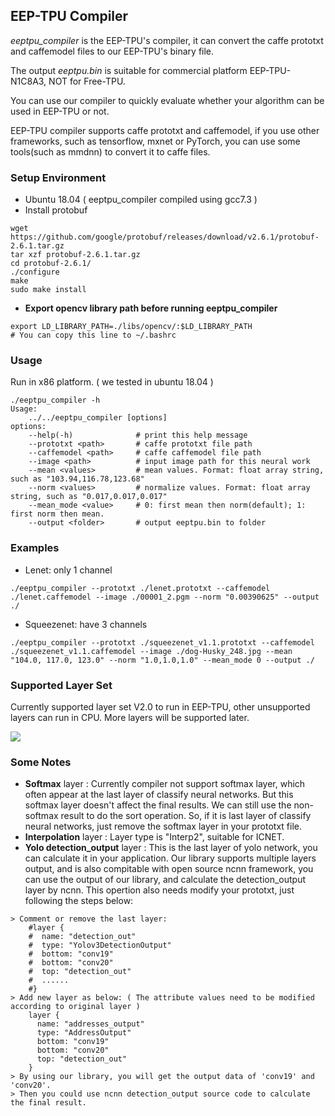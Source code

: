 ## EEP-TPU Compiler
*eeptpu_compiler* is the EEP-TPU's compiler, it can convert the caffe prototxt and caffemodel files to our EEP-TPU's binary file. 

The output *eeptpu.bin* is suitable for commercial platform EEP-TPU-N1C8A3, NOT for Free-TPU.

You can use our compiler to quickly evaluate whether your algorithm can be used in EEP-TPU or not.

EEP-TPU compiler supports caffe prototxt and caffemodel, if you use other frameworks, such as tensorflow, mxnet or PyTorch, you can use some tools(such as mmdnn) to convert it to caffe files.

### Setup Environment
- Ubuntu 18.04  ( eeptpu_compiler compiled using gcc7.3 )
- Install protobuf
```
wget https://github.com/google/protobuf/releases/download/v2.6.1/protobuf-2.6.1.tar.gz
tar xzf protobuf-2.6.1.tar.gz
cd protobuf-2.6.1/
./configure
make
sudo make install
```
- **Export opencv library path before running eeptpu_compiler**
```
export LD_LIBRARY_PATH=./libs/opencv/:$LD_LIBRARY_PATH
# You can copy this line to ~/.bashrc
```

### Usage
Run in x86 platform. ( we tested in ubuntu 18.04 )
```
./eeptpu_compiler -h
Usage: 
    ../../eeptpu_compiler [options]
options:
    --help(-h)              # print this help message
    --prototxt <path>       # caffe prototxt file path
    --caffemodel <path>     # caffe caffemodel file path
    --image <path>          # input image path for this neural work
    --mean <values>         # mean values. Format: float array string, such as "103.94,116.78,123.68"
    --norm <values>         # normalize values. Format: float array string, such as "0.017,0.017,0.017"
    --mean_mode <value>     # 0: first mean then norm(default); 1: first norm then mean.
    --output <folder>       # output eeptpu.bin to folder
```

### Examples
- Lenet: only 1 channel
```
./eeptpu_compiler --prototxt ./lenet.prototxt --caffemodel ./lenet.caffemodel --image ./00001_2.pgm --norm "0.00390625" --output ./
```

- Squeezenet: have 3 channels
```
./eeptpu_compiler --prototxt ./squeezenet_v1.1.prototxt --caffemodel ./squeezenet_v1.1.caffemodel --image ./dog-Husky_248.jpg --mean "104.0, 117.0, 123.0" --norm "1.0,1.0,1.0" --mean_mode 0 --output ./
```

### Supported Layer Set
Currently supported layer set V2.0 to run in EEP-TPU, other unsupported layers can run in CPU. More layers will be supported later.

<img src="https://github.com/embedeep/Free-TPU/blob/master/wiki/eeptpu_layer_set.png">


### Some Notes
- **Softmax** layer : Currently compiler not support softmax layer, which often appear at the last layer of classify neural networks. But this softmax layer doesn't affect the final results. We can still use the non-softmax result to do the sort operation. So, if it is last layer of classify neural networks, just remove the softmax layer in your prototxt file.
- **Interpolation** layer : Layer type is "Interp2", suitable for ICNET.
- **Yolo detection_output** layer : This is the last layer of yolo network, you can calculate it in your application. Our library supports multiple layers output, and is also compitable with open source ncnn framework, you can use the output of our library, and calculate the detection_output layer by ncnn. This opertion also needs modify your prototxt, just following the steps below:
```
> Comment or remove the last layer: 
    #layer {
    #  name: "detection_out"
    #  type: "Yolov3DetectionOutput"
    #  bottom: "conv19"
    #  bottom: "conv20"
    #  top: "detection_out"
    #  ......
    #}
> Add new layer as below: ( The attribute values need to be modified according to original layer )
    layer {
      name: "addresses_output"
      type: "AddressOutput"
      bottom: "conv19"
      bottom: "conv20"
      top: "detection_out"
    }
> By using our library, you will get the output data of 'conv19' and 'conv20'.
> Then you could use ncnn detection_output source code to calculate the final result.
```
